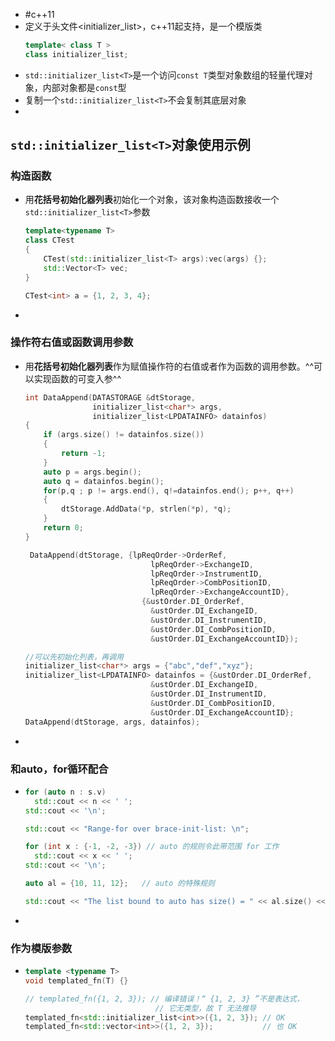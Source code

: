 - #c++11
- 定义于头文件<initializer_list>，c++11起支持，是一个模版类
  ```c++
  template< class T >
  class initializer_list;
  ```
- `std::initializer_list<T>`是一个访问`const T`类型对象数组的轻量代理对象，内部对象都是`const`型
- 复制一个`std::initializer_list<T>`不会复制其底层对象
-
## `std::initializer_list<T>`对象使用示例
### 构造函数
- 用**花括号初始化器列表**初始化一个对象，该对象构造函数接收一个`std::initializer_list<T>`参数
  ```c++
  template<typename T> 
  class CTest
  {
      CTest(std::initializer_list<T> args):vec(args) {};
      std::Vector<T> vec;
  }
  
  CTest<int> a = {1, 2, 3, 4};
  ```
-
### 操作符右值或函数调用参数
- 用**花括号初始化器列表**作为赋值操作符的右值或者作为函数的调用参数。^^可以实现函数的可变入参^^
  ```c++
  int DataAppend(DATASTORAGE &dtStorage, 
                 initializer_list<char*> args, 
                 initializer_list<LPDATAINFO> datainfos)
  {
      if (args.size() != datainfos.size())
      {
          return -1;
      }
      auto p = args.begin();
      auto q = datainfos.begin();
      for(p,q ; p != args.end(), q!=datainfos.end(); p++, q++)
      {
          dtStorage.AddData(*p, strlen(*p), *q);
      }
      return 0;
  }
  
   DataAppend(dtStorage, {lpReqOrder->OrderRef, 
                              lpReqOrder->ExchangeID, 
                              lpReqOrder->InstrumentID, 
                              lpReqOrder->CombPositionID, 
                              lpReqOrder->ExchangeAccountID},
                            {&ustOrder.DI_OrderRef, 
                              &ustOrder.DI_ExchangeID, 
                              &ustOrder.DI_InstrumentID, 
                              &ustOrder.DI_CombPositionID, 
                              &ustOrder.DI_ExchangeAccountID});
  
  //可以先初始化列表，再调用
  initializer_list<char*> args = {"abc","def","xyz"};
  initializer_list<LPDATAINFO> datainfos = {&ustOrder.DI_OrderRef, 
                              &ustOrder.DI_ExchangeID, 
                              &ustOrder.DI_InstrumentID, 
                              &ustOrder.DI_CombPositionID, 
                              &ustOrder.DI_ExchangeAccountID};
  DataAppend(dtStorage, args, datainfos);
  ```
-
### 和auto，for循环配合
-
  ```c++
  for (auto n : s.v)
    std::cout << n << ' ';
  std::cout << '\n';
  
  std::cout << "Range-for over brace-init-list: \n";
  
  for (int x : {-1, -2, -3}) // auto 的规则令此带范围 for 工作
    std::cout << x << ' ';
  std::cout << '\n';
  
  auto al = {10, 11, 12};   // auto 的特殊规则
  
  std::cout << "The list bound to auto has size() = " << al.size() << '\n';
  ```
-
### 作为模版参数
-
  ```c++
  template <typename T>
  void templated_fn(T) {}
  
  // templated_fn({1, 2, 3}); // 编译错误！“ {1, 2, 3} ”不是表达式，
                               // 它无类型，故 T 无法推导
  templated_fn<std::initializer_list<int>>({1, 2, 3}); // OK
  templated_fn<std::vector<int>>({1, 2, 3});           // 也 OK
  ```